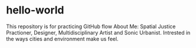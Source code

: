 # hello-world
This repository is for practicing GitHub flow
About Me: Spatial Justice Practioner, Designer, Multidisciplinary Artist and Sonic Urbanist. Intrested in the ways cities and environment make us feel.
